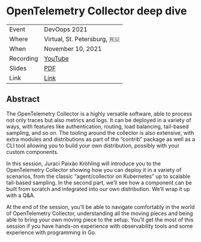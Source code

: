 # OpenTelemetry Collector deep dive

|           |                                                                           |
| --------- | --------------------------------------------------------------------------|
| Event     | DevOops 2021                                                              |
| Where     | Virtual, St. Petersburg, 🇷🇺                                               |
| When      | November 10, 2021                                                         |
| Recording | [YouTube](https://www.youtube.com/watch?v=ZAsyfivg4iA)                    |
| Slides    | [PDF](slides.pdf)                                                         |
| Link      | [Link](https://devoops.ru/en/persons/XL9WCCXEaOVTG909shXQf/?version=2021) |

## Abstract

The OpenTelemetry Collector is a highly versatile software, able to process not only traces but also metrics and logs. It can be deployed in a variety of ways, with features like authentication, routing, load balancing, tail-based sampling, and so on. The tooling around the collector is also extensive, with extra modules and distributions as part of the “contrib” package as well as a CLI tool allowing you to build your own distribution, possibly with your custom components.

In this session, Juraci Paixão Kröhling will introduce you to the OpenTelemetry Collector showing how you can deploy it in a variety of scenarios, from the classic “agent/collector on Kubernetes” up to scalable tail-based sampling. In the second part, we’ll see how a component can be built from scratch and integrated into our own distribution. We’ll wrap it up with a Q&A.

At the end of the session, you’ll be able to navigate comfortably in the world of OpenTelemetry Collector, understanding all the moving pieces and being able to bring your own moving piece to the setup. You’ll get the most of this session if you have hands-on experience with observability tools and some experience with programming in Go.
